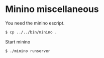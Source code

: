 Minino miscellaneous
====================


You need the minino escript.
``` bash
$ cp ../../bin/minino .
```
Start minino
``` bash
$ ./minino runserver
```

